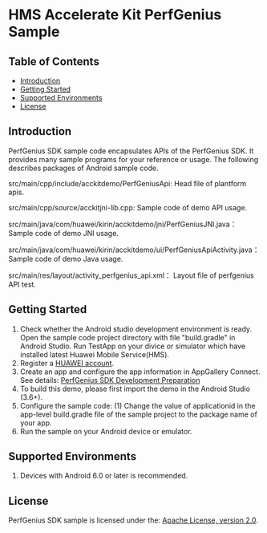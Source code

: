 # HMS Accelerate Kit PerfGenius Sample

## Table of Contents

 * [Introduction](#introduction)
 * [Getting Started](#getting-started)
 * [Supported Environments](#supported-environments)
 * [License](#license)


## Introduction
PerfGenius SDK sample code encapsulates APIs of the PerfGenius SDK. It provides many sample programs for your reference or usage.
The following describes packages of Android sample code.
    
src/main/cpp/include/acckitdemo/PerfGeniusApi:                           Head file of plantform apis.

src/main/cpp/source/acckitjni-lib.cpp:                                   Sample code of demo API usage.

src/main/java/com/huawei/kirin/acckitdemo/jni/PerfGeniusJNI.java：        Sample code of demo JNI usage.

src/main/java/com/huawei/kirin/acckitdemo/ui/PerfGeniusApiActivity.java： Sample code of demo Java usage.

src/main/res/layout/activity_perfgenius_api.xml：                         Layout file of perfgenius API test.
    
## Getting Started

1. Check whether the Android studio development environment is ready. Open the sample code project directory with file "build.gradle" in Android Studio. Run TestApp on your divice or simulator which have installed latest Huawei Mobile Service(HMS).
2. Register a [HUAWEI account](https://developer.huawei.com/consumer/en/).
3. Create an app and configure the app information in AppGallery Connect.
See details: [PerfGenius SDK Development Preparation](https://developer.huawei.com/consumer/cn/doc/development/HMSCore-Guides/introduction-0000001054817121)
4. To build this demo, please first import the demo in the Android Studio (3.6+).
5. Configure the sample code:
     (1) Change the value of applicationid in the app-level build.gradle file of the sample project to the package name of your app.
6. Run the sample on your Android device or emulator.

## Supported Environments
1. Devices with Android 6.0 or later is recommended.

## License
PerfGenius SDK sample is licensed under the: [Apache License, version 2.0](http://www.apache.org/licenses/LICENSE-2.0).
